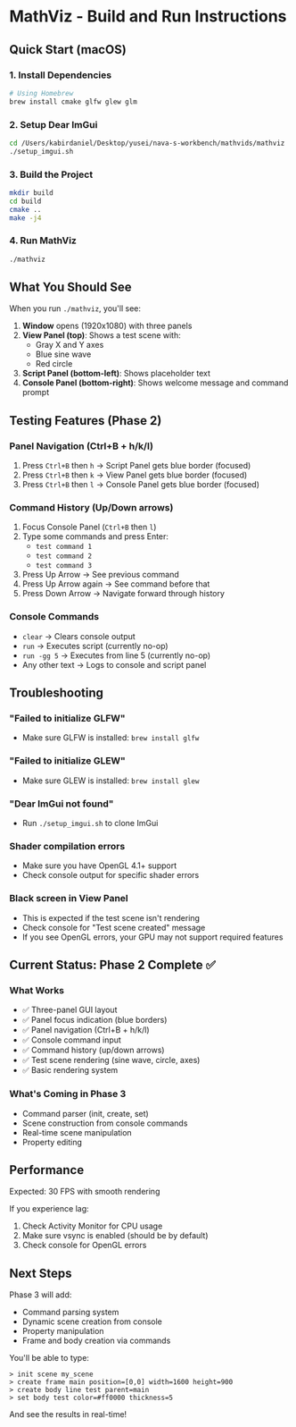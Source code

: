 # MathViz - Build and Run Instructions

## Quick Start (macOS)

### 1. Install Dependencies

```bash
# Using Homebrew
brew install cmake glfw glew glm
```

### 2. Setup Dear ImGui

```bash
cd /Users/kabirdaniel/Desktop/yusei/nava-s-workbench/mathvids/mathviz
./setup_imgui.sh
```

### 3. Build the Project

```bash
mkdir build
cd build
cmake ..
make -j4
```

### 4. Run MathViz

```bash
./mathviz
```

## What You Should See

When you run `./mathviz`, you'll see:

1. **Window** opens (1920x1080) with three panels
2. **View Panel (top)**: Shows a test scene with:
   - Gray X and Y axes
   - Blue sine wave
   - Red circle
3. **Script Panel (bottom-left)**: Shows placeholder text
4. **Console Panel (bottom-right)**: Shows welcome message and command prompt

## Testing Features (Phase 2)

### Panel Navigation (Ctrl+B + h/k/l)
1. Press `Ctrl+B` then `h` → Script Panel gets blue border (focused)
2. Press `Ctrl+B` then `k` → View Panel gets blue border (focused)
3. Press `Ctrl+B` then `l` → Console Panel gets blue border (focused)

### Command History (Up/Down arrows)
1. Focus Console Panel (`Ctrl+B` then `l`)
2. Type some commands and press Enter:
   - `test command 1`
   - `test command 2`
   - `test command 3`
3. Press Up Arrow → See previous command
4. Press Up Arrow again → See command before that
5. Press Down Arrow → Navigate forward through history

### Console Commands
- `clear` → Clears console output
- `run` → Executes script (currently no-op)
- `run -gg 5` → Executes from line 5 (currently no-op)
- Any other text → Logs to console and script panel

## Troubleshooting

### "Failed to initialize GLFW"
- Make sure GLFW is installed: `brew install glfw`

### "Failed to initialize GLEW"
- Make sure GLEW is installed: `brew install glew`

### "Dear ImGui not found"
- Run `./setup_imgui.sh` to clone ImGui

### Shader compilation errors
- Make sure you have OpenGL 4.1+ support
- Check console output for specific shader errors

### Black screen in View Panel
- This is expected if the test scene isn't rendering
- Check console for "Test scene created" message
- If you see OpenGL errors, your GPU may not support required features

## Current Status: Phase 2 Complete ✅

### What Works
- ✅ Three-panel GUI layout
- ✅ Panel focus indication (blue borders)
- ✅ Panel navigation (Ctrl+B + h/k/l)
- ✅ Console command input
- ✅ Command history (up/down arrows)
- ✅ Test scene rendering (sine wave, circle, axes)
- ✅ Basic rendering system

### What's Coming in Phase 3
- Command parser (init, create, set)
- Scene construction from console commands
- Real-time scene manipulation
- Property editing

## Performance

Expected: 30 FPS with smooth rendering

If you experience lag:
1. Check Activity Monitor for CPU usage
2. Make sure vsync is enabled (should be by default)
3. Check console for OpenGL errors

## Next Steps

Phase 3 will add:
- Command parsing system
- Dynamic scene creation from console
- Property manipulation
- Frame and body creation via commands

You'll be able to type:
```
> init scene my_scene
> create frame main position=[0,0] width=1600 height=900
> create body line test parent=main
> set body test color=#ff0000 thickness=5
```

And see the results in real-time!
